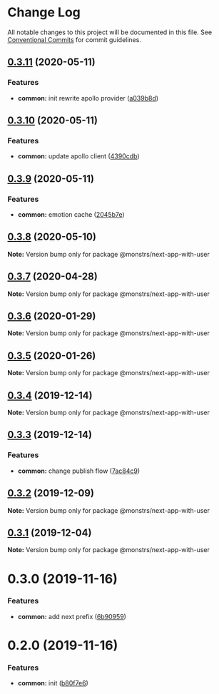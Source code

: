 # Change Log

All notable changes to this project will be documented in this file.
See [Conventional Commits](https://conventionalcommits.org) for commit guidelines.

## [0.3.11](https://github.com/monstrs-lab/nextjs-modules/compare/@monstrs/next-app-with-user@0.3.10...@monstrs/next-app-with-user@0.3.11) (2020-05-11)

### Features

- **common:** init rewrite apollo provider ([a039b8d](https://github.com/monstrs-lab/nextjs-modules/commit/a039b8d481d96a204fe4962f8ea78a510e4355d0))

## [0.3.10](https://github.com/monstrs-lab/nextjs-modules/compare/@monstrs/next-app-with-user@0.3.9...@monstrs/next-app-with-user@0.3.10) (2020-05-11)

### Features

- **common:** update apollo client ([4390cdb](https://github.com/monstrs-lab/nextjs-modules/commit/4390cdba52a5d34da3e731318848d1f1b9ac1d3f))

## [0.3.9](https://github.com/monstrs-lab/nextjs-modules/compare/@monstrs/next-app-with-user@0.3.8...@monstrs/next-app-with-user@0.3.9) (2020-05-11)

### Features

- **common:** emotion cache ([2045b7e](https://github.com/monstrs-lab/nextjs-modules/commit/2045b7e394dbcdc00d515186dc101f100cbb46f1))

## [0.3.8](https://github.com/monstrs-lab/nextjs-modules/compare/@monstrs/next-app-with-user@0.3.7...@monstrs/next-app-with-user@0.3.8) (2020-05-10)

**Note:** Version bump only for package @monstrs/next-app-with-user

## [0.3.7](https://github.com/monstrs-lab/nextjs-modules/compare/@monstrs/next-app-with-user@0.3.6...@monstrs/next-app-with-user@0.3.7) (2020-04-28)

**Note:** Version bump only for package @monstrs/next-app-with-user

## [0.3.6](https://github.com/monstrs-lab/nextjs-modules/compare/@monstrs/next-app-with-user@0.3.5...@monstrs/next-app-with-user@0.3.6) (2020-01-29)

**Note:** Version bump only for package @monstrs/next-app-with-user

## [0.3.5](https://github.com/monstrs-lab/nextjs-modules/compare/@monstrs/next-app-with-user@0.3.4...@monstrs/next-app-with-user@0.3.5) (2020-01-26)

**Note:** Version bump only for package @monstrs/next-app-with-user

## [0.3.4](https://github.com/monstrs-lab/nextjs-modules/compare/@monstrs/next-app-with-user@0.3.3...@monstrs/next-app-with-user@0.3.4) (2019-12-14)

**Note:** Version bump only for package @monstrs/next-app-with-user

## [0.3.3](https://github.com/monstrs-lab/nextjs-modules/compare/@monstrs/next-app-with-user@0.3.2...@monstrs/next-app-with-user@0.3.3) (2019-12-14)

### Features

- **common:** change publish flow ([7ac84c9](https://github.com/monstrs-lab/nextjs-modules/commit/7ac84c94b89cd2ab5cf62c398c45d447567dd682))

## [0.3.2](https://github.com/monstrs-lab/nextjs-modules/compare/@monstrs/next-app-with-user@0.3.1...@monstrs/next-app-with-user@0.3.2) (2019-12-09)

**Note:** Version bump only for package @monstrs/next-app-with-user

## [0.3.1](https://github.com/monstrs-lab/nextjs-modules/compare/@monstrs/next-app-with-user@0.3.0...@monstrs/next-app-with-user@0.3.1) (2019-12-04)

**Note:** Version bump only for package @monstrs/next-app-with-user

# 0.3.0 (2019-11-16)

### Features

- **common:** add next prefix ([6b90959](https://github.com/monstrs-lab/nextjs-modules/commit/6b90959f86b8f0fb7bf1e64bd1ccf00b6d664188))

# 0.2.0 (2019-11-16)

### Features

- **common:** init ([b80f7e6](https://github.com/monstrs-lab/nextjs-modules/commit/b80f7e6c4c3e1853c835070ea30980096986a616))
